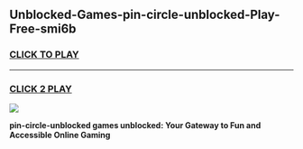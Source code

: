 
## Unblocked-Games-pin-circle-unblocked-Play-Free-smi6b
<h3>
<a href="https://premium76.site?title=pin-circle-unblocked&ref=23A">CLICK TO PLAY</a></h3>
<hr>

<h3>
<a href="https://premium76.site?title=pin-circle-unblocked&ref=23A">CLICK 2 PLAY</a>
  
</h3>

<a href="https://premium76.site?title=pin-circle-unblocked&ref=23A"><img src="https://clearcache.store/games.png"></a>


**pin-circle-unblocked games unblocked: Your Gateway to Fun and Accessible Online Gaming**

